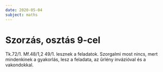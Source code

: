 ```yaml
---
date: 2020-05-04
subject: maths
---
```


# Szorzás, osztás 9-cel

Tk.72/1. Mf.48/1,2 49/1. lesznek a feladatok. Szorgalmi most nincs, mert mindenkinek a gyakorlás, lesz a feladata, az űrlény invázióval és a vakondokkal.
